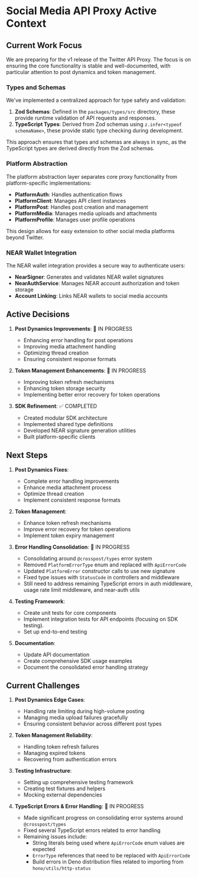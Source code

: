 # Social Media API Proxy Active Context

## Current Work Focus

We are preparing for the v1 release of the Twitter API Proxy. The focus is on ensuring the core functionality is stable and well-documented, with particular attention to post dynamics and token management.

### Types and Schemas

We've implemented a centralized approach for type safety and validation:

1. **Zod Schemas**: Defined in the `packages/types/src` directory, these provide runtime validation of API requests and responses.
2. **TypeScript Types**: Derived from Zod schemas using `z.infer<typeof schemaName>`, these provide static type checking during development.

This approach ensures that types and schemas are always in sync, as the TypeScript types are derived directly from the Zod schemas.

### Platform Abstraction

The platform abstraction layer separates core proxy functionality from platform-specific implementations:

- **PlatformAuth**: Handles authentication flows
- **PlatformClient**: Manages API client instances
- **PlatformPost**: Handles post creation and management
- **PlatformMedia**: Manages media uploads and attachments
- **PlatformProfile**: Manages user profile operations

This design allows for easy extension to other social media platforms beyond Twitter.

### NEAR Wallet Integration

The NEAR wallet integration provides a secure way to authenticate users:

- **NearSigner**: Generates and validates NEAR wallet signatures
- **NearAuthService**: Manages NEAR account authorization and token storage
- **Account Linking**: Links NEAR wallets to social media accounts

## Active Decisions

1. **Post Dynamics Improvements**: 🔄 IN PROGRESS
   - Enhancing error handling for post operations
   - Improving media attachment handling
   - Optimizing thread creation
   - Ensuring consistent response formats

2. **Token Management Enhancements**: 🔄 IN PROGRESS
   - Improving token refresh mechanisms
   - Enhancing token storage security
   - Implementing better error recovery for token operations

3. **SDK Refinement**: ✅ COMPLETED
   - Created modular SDK architecture
   - Implemented shared type definitions
   - Developed NEAR signature generation utilities
   - Built platform-specific clients

## Next Steps

1. **Post Dynamics Fixes**:
   - Complete error handling improvements
   - Enhance media attachment process
   - Optimize thread creation
   - Implement consistent response formats

2. **Token Management**:
   - Enhance token refresh mechanisms
   - Improve error recovery for token operations
   - Implement token expiry management

3. **Error Handling Consolidation**: 🔄 IN PROGRESS
   - Consolidating around `@crosspost/types` error system
   - Removed `PlatformErrorType` enum and replaced with `ApiErrorCode`
   - Updated `PlatformError` constructor calls to use new signature
   - Fixed type issues with `StatusCode` in controllers and middleware
   - Still need to address remaining TypeScript errors in auth middleware, usage rate limit middleware, and near-auth utils

4. **Testing Framework**:
   - Create unit tests for core components
   - Implement integration tests for API endpoints (focusing on SDK testing).
   - Set up end-to-end testing

5. **Documentation**:
   - Update API documentation
   - Create comprehensive SDK usage examples
   - Document the consolidated error handling strategy

## Current Challenges

1. **Post Dynamics Edge Cases**:
   - Handling rate limiting during high-volume posting
   - Managing media upload failures gracefully
   - Ensuring consistent behavior across different post types

2. **Token Management Reliability**:
   - Handling token refresh failures
   - Managing expired tokens
   - Recovering from authentication errors

3. **Testing Infrastructure**:
   - Setting up comprehensive testing framework
   - Creating test fixtures and helpers
   - Mocking external dependencies

4. **TypeScript Errors & Error Handling**: 🔄 IN PROGRESS
   - Made significant progress on consolidating error systems around `@crosspost/types`
   - Fixed several TypeScript errors related to error handling
   - Remaining issues include:
     - String literals being used where `ApiErrorCode` enum values are expected
     - `ErrorType` references that need to be replaced with `ApiErrorCode`
     - Build errors in Deno distribution files related to importing from `hono/utils/http-status`
